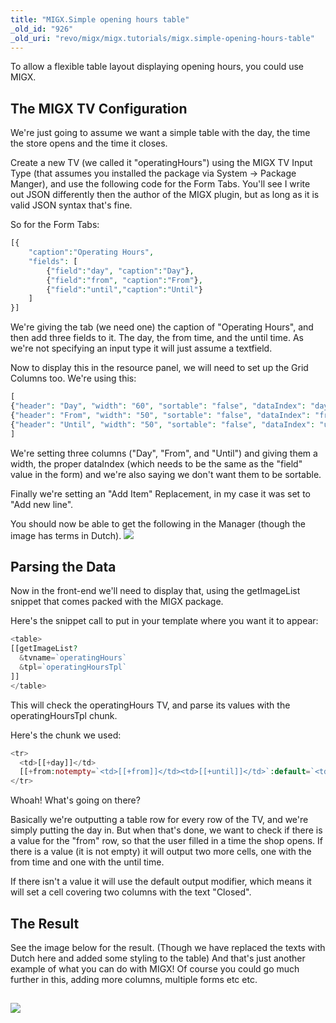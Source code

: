 ```yaml
---
title: "MIGX.Simple opening hours table"
_old_id: "926"
_old_uri: "revo/migx/migx.tutorials/migx.simple-opening-hours-table"
---
```


To allow a flexible table layout displaying opening hours, you could use MIGX.

## The MIGX TV Configuration 

We're just going to assume we want a simple table with the day, the time the store opens and the time it closes.

Create a new TV (we called it "operatingHours") using the MIGX TV Input Type (that assumes you installed the package via System -> Package Manger), and use the following code for the Form Tabs. You'll see I write out JSON differently then the author of the MIGX plugin, but as long as it is valid JSON syntax that's fine.

So for the Form Tabs:

``` php 
[{
    "caption":"Operating Hours",
    "fields": [
        {"field":"day", "caption":"Day"},
        {"field":"from", "caption":"From"},
        {"field":"until","caption":"Until"}
    ]
}]
```

We're giving the tab (we need one) the caption of "Operating Hours", and then add three fields to it. The day, the from time, and the until time. As we're not specifying an input type it will just assume a textfield.

Now to display this in the resource panel, we will need to set up the Grid Columns too. We're using this:

``` php 
[
{"header": "Day", "width": "60", "sortable": "false", "dataIndex": "day"},
{"header": "From", "width": "50", "sortable": "false", "dataIndex": "from"},
{"header": "Until", "width": "50", "sortable": "false", "dataIndex": "until"}
]
```

We're setting three columns ("Day", "From", and "Until") and giving them a width, the proper dataIndex (which needs to be the same as the "field" value in the form) and we're also saying we don't want them to be sortable.

Finally we're setting an "Add Item" Replacement, in my case it was set to "Add new line".

You should now be able to get the following in the Manager (though the image has terms in Dutch). ![](/download/attachments/35586346/migx+grid.PNG?version=1&modificationDate=1315272600000)

## Parsing the Data 

Now in the front-end we'll need to display that, using the getImageList snippet that comes packed with the MIGX package.

Here's the snippet call to put in your template where you want it to appear:

``` php 
<table>
[[getImageList?
  &tvname=`operatingHours`
  &tpl=`operatingHoursTpl`
]]
</table>
```

This will check the operatingHours TV, and parse its values with the operatingHoursTpl chunk.

Here's the chunk we used:

``` php 
<tr>
  <td>[[+day]]</td>
  [[+from:notempty=`<td>[[+from]]</td><td>[[+until]]</td>`:default=`<td colspan="2">Closed</td>`]]
</tr>
```

Whoah! What's going on there?

Basically we're outputting a table row for every row of the TV, and we're simply putting the day in. But when that's done, we want to check if there is a value for the "from" row, so that the user filled in a time the shop opens. If there is a value (it is not empty) it will output two more cells, one with the from time and one with the until time.

If there isn't a value it will use the default output modifier, which means it will set a cell covering two columns with the text "Closed".

## The Result 

See the image below for the result. (Though we have replaced the texts with Dutch here and added some styling to the table) 
And that's just another example of what you can do with MIGX! Of course you could go much further in this, adding more columns, multiple forms etc etc.

## ![](/download/attachments/35586346/Knipsel.PNG?version=1&modificationDate=1313929587000)